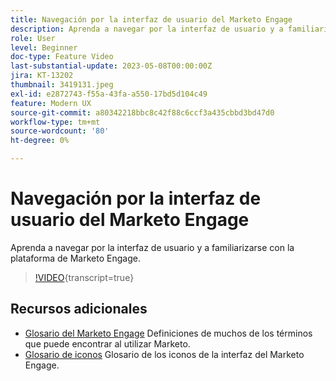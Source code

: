 ```yaml
---
title: Navegación por la interfaz de usuario del Marketo Engage
description: Aprenda a navegar por la interfaz de usuario y a familiarizarse con la plataforma de Marketo Engage.
role: User
level: Beginner
doc-type: Feature Video
last-substantial-update: 2023-05-08T00:00:00Z
jira: KT-13202
thumbnail: 3419131.jpeg
exl-id: e2872743-f55a-43fa-a550-17bd5d104c49
feature: Modern UX
source-git-commit: a80342218bbc8c42f88c6ccf3a435cbbd3bd47d0
workflow-type: tm+mt
source-wordcount: '80'
ht-degree: 0%

---
```


# Navegación por la interfaz de usuario del Marketo Engage

Aprenda a navegar por la interfaz de usuario y a familiarizarse con la plataforma de Marketo Engage.

>[!VIDEO](https://video.tv.adobe.com/v/3450676/?learn=on&captions=spa){transcript=true}

## Recursos adicionales

* [Glosario del Marketo Engage](https://experienceleague.adobe.com/docs/marketo/using/getting-started-with-marketo/marketo-glossary.html?lang=es)
Definiciones de muchos de los términos que puede encontrar al utilizar Marketo.
* [Glosario de iconos](https://experienceleague.adobe.com/docs/marketo/using/product-docs/marketo-engage-modern-ux/icon-glossary.html?lang=es)
Glosario de los iconos de la interfaz del Marketo Engage.
